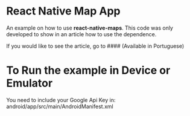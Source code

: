 # React Native Map App

An example on how to use **react-native-maps**. This code was only developed to show in an article how to use the dependence.

If you would like to see the article, go to #### (Available in Portuguese)

# To Run the example in Device or Emulator
You need to include your Google Api Key in: android/app/src/main/AndroidManifest.xml
